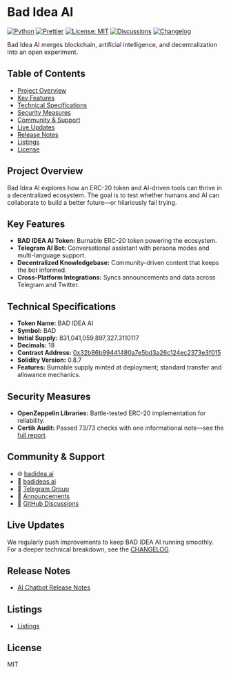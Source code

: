 # Bad Idea AI

[![Python](https://img.shields.io/badge/python-3.12-blue)](https://www.python.org)
[![Prettier](https://img.shields.io/badge/code_style-prettier-ff69b4.svg)](https://prettier.io)
[![License: MIT](https://img.shields.io/badge/License-MIT-yellow.svg)](LICENSE)
[![Discussions](https://img.shields.io/badge/Chat-Discussions-blue?logo=github)](https://github.com/MrLightspeed/Bad-Idea-AI/discussions)
[![Changelog](https://img.shields.io/badge/CHANGELOG-md-blue)](CHANGELOG.md)

Bad Idea AI merges blockchain, artificial intelligence, and decentralization into an open experiment.

## Table of Contents

- [Project Overview](#project-overview)
- [Key Features](#key-features)
- [Technical Specifications](#technical-specifications)
- [Security Measures](#security-measures)
- [Community & Support](#community--support)
- [Live Updates](#live-updates)
- [Release Notes](#release-notes)
- [Listings](#listings)
- [License](#license)

## Project Overview

Bad Idea AI explores how an ERC-20 token and AI-driven tools can thrive in a decentralized ecosystem. The goal is to test whether humans and AI can collaborate to build a better future—or hilariously fail trying.

## Key Features

- **BAD IDEA AI Token:** Burnable ERC-20 token powering the ecosystem.
- **Telegram AI Bot:** Conversational assistant with persona modes and multi-language support.
- **Decentralized Knowledgebase:** Community-driven content that keeps the bot informed.
- **Cross-Platform Integrations:** Syncs announcements and data across Telegram and Twitter.

## Technical Specifications

- **Token Name:** BAD IDEA AI
- **Symbol:** BAD
- **Initial Supply:** 831,041,059,897,327.3110117
- **Decimals:** 18
- **Contract Address:** [0x32b86b99441480a7e5bd3a26c124ec2373e3f015](https://etherscan.io/address/0x32b86b99441480a7e5bd3a26c124ec2373e3f015)
- **Solidity Version:** 0.8.7
- **Features:** Burnable supply minted at deployment; standard transfer and allowance mechanics.

## Security Measures

- **OpenZeppelin Libraries:** Battle-tested ERC-20 implementation for reliability.
- **Certik Audit:** Passed 73/73 checks with one informational note—see the [full report](Bad%20Idea%20AI%20Certik%20Audit.pdf).

## Community & Support

- 🌐 [badidea.ai](https://badidea.ai)
- 📰 [badideas.ai](https://badideas.ai)
- 👥 [Telegram Group](https://t.me/badideaai)
- 📢 [Announcements](https://t.me/Bad_Idea_AI)
- 💬 [GitHub Discussions](https://github.com/MrLightspeed/Bad-Idea-AI/discussions)

## Live Updates

We regularly push improvements to keep BAD IDEA AI running smoothly. For a deeper technical breakdown, see the [CHANGELOG](CHANGELOG.md).

## Release Notes

- [AI Chatbot Release Notes](BADIDEAAI_Release_Notes.md)

## Listings

- [Listings](LISTINGS.md)

## License

MIT
